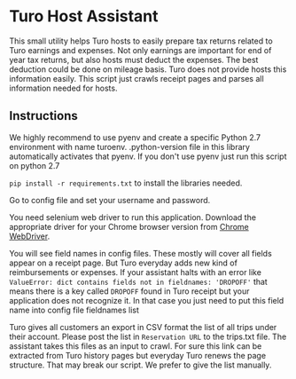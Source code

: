 # Turo Host Assistant
This small utility helps Turo hosts to easily prepare tax returns related to Turo earnings and expenses. Not only earnings are important for end of year tax returns, but also hosts must deduct the expenses. The best deduction could be done on mileage basis. Turo does not provide hosts this information easily. This script just crawls receipt pages and parses all information needed for hosts.

## Instructions
We highly recommend to use pyenv and create a specific Python 2.7 environment with name turoenv. .python-version file in this library automatically activates that pyenv. If you don't use pyenv just run this script on python 2.7

`pip install -r requirements.txt` to install the libraries needed.

Go to config file and set your username and password.

You need selenium web driver to run this application. Download the appropriate driver for your Chrome browser version from [Chrome WebDriver](https://sites.google.com/a/chromium.org/chromedriver/downloads).

You will see field names in config files. These mostly will cover all fields appear on a receipt page. But Turo everyday adds new kind of reimbursements or expenses. 
If your assistant halts with an error like `ValueError: dict contains fields not in fieldnames: 'DROPOFF'` that means there is a key called `DROPOFF` found in Turo receipt but your application does not recognize it. In that case you just need to put this field name into config file fieldnames list

Turo gives all customers an export in CSV format the list of all trips under their account. Please post the list in `Reservation URL` to the trips.txt file. The assistant takes this files as an input to crawl. For sure this link can be extracted from Turo history pages but everyday Turo renews the page structure. That may break our script. We prefer to give the list manually.